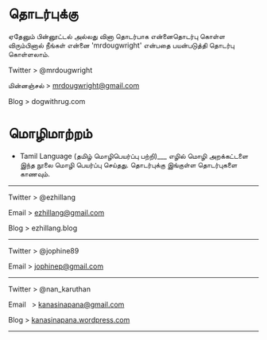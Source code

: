 # தொடர்புக்கு

ஏதேனும் பின்னூட்டல் அல்லது வினா தொடர்பாக என்னைதொடர்பு கொள்ள விரும்பினால் நீங்கள் என்னை 'mrdougwright' என்பதை பயன்படுத்தி தொடர்பு கொள்ளலாம்.

Twitter > @mrdougwright

மின்னஞ்சல்  > mrdougwright@gmail.com

Blog    > dogwithrug.com

# __மொழிமாற்றம்__
* Tamil Language (தமிழ் மொழிபெயர்ப்பு பற்றி)___
எழில் மொழி அறக்கட்டளை இந்த நூலை மொழி பெயர்ப்பு செய்தது. தொடர்புக்கு இங்குள்ள தொடர்புகளை காணவும்.
- - -
Twitter > @ezhillang

Email   > ezhillang@gmail.com

Blog    > ezhillang.blog
- - -
Twitter > @jophine89

Email   > jophinep@gmail.com
- - -

Twitter > @nan_karuthan

Email   > kanasinapana@gmail.com

Blog    > 	[kanasinapana.wordpress.com](http://kanasinapana.wordpress.com)
- - -
